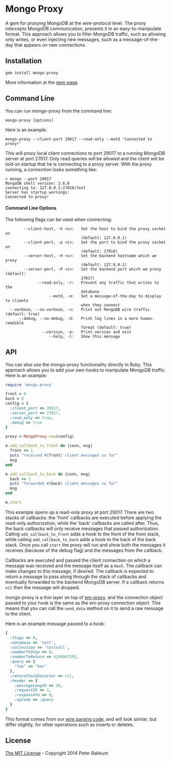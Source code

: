 Mongo Proxy
===========

A gem for proxying MongoDB at the wire-protocol level. The proxy intercepts MongoDB communication, presents it in an easy-to-manipulate format. This approach allows you to filter MongoDB traffic, such as allowing only writes, or even injecting new messages, such as a message-of-the-day that appears on new connections.

Installation
------------

`gem install mongo-proxy`

More information at the [gem page](http://rubygems.org/gems/mongo-proxy).

Command Line
------------

You can run mongo-proxy from the command line:

`mongo-proxy [options]`

Here is an example:

`mongo-proxy --client-port 29017 --read-only --motd 'Connected to proxy!'`

This will proxy local client connections to port 29017 to a running MongoDB server at port 27017. Only read queries will be allowed and the client will be told on startup that he is connecting to a proxy server. With the proxy running, a connection looks something like:

```
> mongo --port 29017
MongoDB shell version: 2.6.0
connecting to: 127.0.0.1:27018/test
Server has startup warnings:
Connected to proxy!
```

#### Command Line Options

The following flags can be used when connecting:
```
        --client-host, -h <s>:   Set the host to bind the proxy socket on
                                 (default: 127.0.0.1)
        --client-port, -p <i>:   Set the port to bind the proxy socket on
                                 (default: 27018)
        --server-host, -H <s>:   Set the backend hostname which we proxy
                                 (default: 127.0.0.1)
        --server-port, -P <i>:   Set the backend port which we proxy (default:
                                 27017)
              --read-only, -r:   Prevent any traffic that writes to the
                                 database
                   --motd, -m:   Set a message-of-the-day to display to clients
                                 when they connect
  --verbose, --no-verbose, -v:   Print out MongoDB wire traffic (default: true)
      --debug, --no-debug, -d:   Print log lines in a more human-readible
                                 format (default: true)
                --version, -e:   Print version and exit
                   --help, -l:   Show this message

```

API
---

You can also use the mongo-proxy functionality directly in Ruby. This approach allows you to add your own hooks to manipulate MongoDB traffic. Here is an example:

```ruby
require 'mongo-proxy'

front = 0
back = 0
config = {
  :client_port => 29017,
  :server_port => 27017,
  :read_only => true,
  :debug => true
}

proxy = MongoProxy.new(config)

m.add_callback_to_front do |conn, msg|
  front += 1
  puts "received #{front} client messages so far"
  msg
end

m.add_callback_to_back do |conn, msg|
  back += 1
  puts "forwarded #{back} client messages so far"
  msg
end

m.start
```

This example opens up a read-only proxy at port 29017. There are two stacks of callbacks: the 'front' callbacks are executed before applying the read-only authorization, while the 'back' callbacks are called after. Thus, the back callbacks will only receive messages that passed authorization. Calling `add_callback_to_front` adds a hook to the front of the front stack, while calling `add_callback_to_back` adds a hook to the back of the back stack. Once you call `start` the proxy will run and show both the messages it receives (because of the debug flag) and the messages from the callback.

Callbacks are executed and passed the client connection on which a message was received and the message itself as a `Hash`. The callback can make changes to this message, if desired. The callback is expected to return a message to pass along through the stack of callbacks and eventually forwarded to the backend MongoDB server. If a callback returns `nil` then the message will dropped.

mongo-proxy is a thin layer on top of [em-proxy](https://github.com/igrigorik/em-proxy), and the connection object passed to your hook is the same as the em-proxy connection object. This means that you can call the `send_data` method on it to send a raw message to the client.

Here is an example message passed to a hook:
```ruby
{
  :flags => 0,
  :database => 'test',
  :collection => 'testcoll',
  :numberToSkip => 0,
  :numberToReturn => 4294967295,
  :query => {
    "foo" => "bar"
  },
  :returnFieldSelector => nil,
  :header => {
    :messageLength => 58,
    :requestID => 1,
    :responseTo => 0,
    :opCode => :query
  }
}
```

This format comes from our [wire parsing code](lib/mongo/proxy/wire.rb), and will look similar, but differ slightly, for other operations such as inserts or deletes.

License
-------

[The MIT License](LICENSE.md) - Copyright 2014 Peter Bakkum
